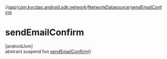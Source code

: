 //[app](../../../index.md)/[com.kycdao.android.sdk.network](../index.md)/[NetworkDatasource](index.md)/[sendEmailConfirm](send-email-confirm.md)

# sendEmailConfirm

[androidJvm]\
abstract suspend fun [sendEmailConfirm](send-email-confirm.md)()
